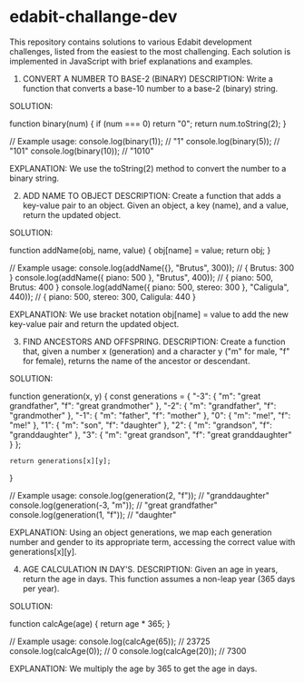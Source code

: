 # edabit-challange-dev

This repository contains solutions to various Edabit development challenges, listed from the easiest to the most challenging. Each solution is implemented in JavaScript with brief explanations and examples.

1. CONVERT A NUMBER TO BASE-2 (BINARY)
DESCRIPTION:
Write a function that converts a base-10 number to a base-2 (binary) string.

SOLUTION:

function binary(num) {
    if (num === 0) return "0";
    return num.toString(2);
}

// Example usage:
console.log(binary(1));  // "1"
console.log(binary(5));  // "101"
console.log(binary(10)); // "1010"

EXPLANATION:
We use the toString(2) method to convert the number to a binary string.

2. ADD NAME TO OBJECT
DESCRIPTION:
Create a function that adds a key-value pair to an object. Given an object, a key (name), and a value, return the updated object.

SOLUTION:

function addName(obj, name, value) {
    obj[name] = value;
    return obj;
}

// Example usage:
console.log(addName({}, "Brutus", 300));                 // { Brutus: 300 }
console.log(addName({ piano: 500 }, "Brutus", 400));     // { piano: 500, Brutus: 400 }
console.log(addName({ piano: 500, stereo: 300 }, "Caligula", 440)); // { piano: 500, stereo: 300, Caligula: 440 }

EXPLANATION:
We use bracket notation obj[name] = value to add the new key-value pair and return the updated object.


3. FIND ANCESTORS AND OFFSPRING.
DESCRIPTION:
Create a function that, given a number x (generation) and a character y ("m" for male, "f" for female), returns the name of the ancestor or descendant.

SOLUTION:

function generation(x, y) {
    const generations = {
        "-3": { "m": "great grandfather", "f": "great grandmother" },
        "-2": { "m": "grandfather", "f": "grandmother" },
        "-1": { "m": "father", "f": "mother" },
        "0": { "m": "me!", "f": "me!" },
        "1": { "m": "son", "f": "daughter" },
        "2": { "m": "grandson", "f": "granddaughter" },
        "3": { "m": "great grandson", "f": "great granddaughter" }
    };
    
    return generations[x][y];
}

// Example usage:
console.log(generation(2, "f"));   // "granddaughter"
console.log(generation(-3, "m"));   // "great grandfather"
console.log(generation(1, "f"));    // "daughter"


EXPLANATION:
Using an object generations, we map each generation number and gender to its appropriate term, accessing the correct value with generations[x][y].


4. AGE CALCULATION IN DAY'S.
DESCRIPTION:
Given an age in years, return the age in days. This function assumes a non-leap year (365 days per year).

SOLUTION:

function calcAge(age) {
    return age * 365;
}

// Example usage:
console.log(calcAge(65)); // 23725
console.log(calcAge(0));  // 0
console.log(calcAge(20)); // 7300


EXPLANATION:
We multiply the age by 365 to get the age in days.
